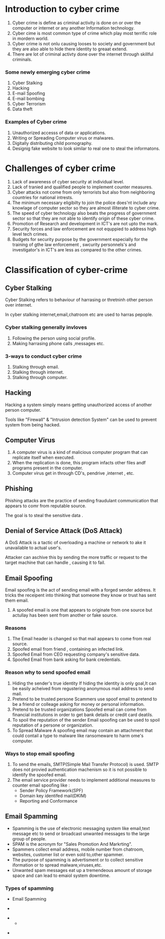 # Introduction to cyber crime
1. Cyber crime is define as criminal activity is done on or over the computer or internet or any another Information  technology.
2. Cyber cime is most common type of crime which play most terrific role in mordern world.
3. Cyber crime is not onlu causing looses to society and government but they are also able to hide there identity to greaat extend.
4. There are lot of criminal activty done over the internet through skillful criminals. 

### Some newly emerging cyber crime
1. Cyber Stalking
2. Hacking
3. E-mail Spoofing
4. E-mail bombing
5. Cyber Terrorism
6. Data theft

### Examples of Cyber crime
1. Unauthorized accesss of data or applications.
2. Writing or Spreading Computer virus or malwares.
3. Digitally distributing child pornography.
4. Designig fake website to look similar to real one to steal the informatons.

# Challenges of cyber crime
1. Lack of awareness of cyber security at individual level.
2. Lack of tranied and qualified people to implement counter measures.
3. Cyber attacks not come from only terrorists but also from neighboring countries for national intrests.
4. The minimum necessary eligibilty to join the police does'nt include any knowlage of computer sector so they are almost illiterate to cyber crime.
5. The speed of cyber technology also beats the progress of government sector so that they are not able to identify origin of these cyber crime.
6. Promotion of Research and development in ICT's are not upto the mark.
7. Security forces and law enforcement are not equppied to address high level tech crimes.
8. Budgets for security purpose by the government especially for the training of gthe law enforcement , swcurity personnels's and investigator's in ICT's are less as compared to the other crimes.

# Classification of cyber-crime

## Cyber Stalking 
Cyber Stalking refers to behaviour of harrasing or thretninh other person over internet.

In cyber stalking internet,email,chatroom etc are used to harras pepople.

### Cyber stalking generally invloves
1. Following the person using social profile.
2. Making harrasing phone calls ,messages etc.

### 3-ways to conduct cyber crime
1. Stalking through email.
2. Stalking through internet.
3. Stalking through computer.

## Hacking
Hacking a system simply means getting unauthorized access of another person computer.

Tools like "Firewall" & "Intrusion detection System" can be used to prevent system from being hacked.

## Computer Virus
1. A computer virus is a kind of malicious computer program that can replicate itself when executed.
2. When the replication is done, this program infacts other files andf programs present in the computer.
3. Computer virus get in through CD's, pendrive ,internet , etc.

## Phishing
Phishing attacks are the practice of  sending fraudulant communication that appears to comr from reputable source. 

The goal is to steal the sensitive data .

## Denial of Service Attack (DoS Attack)
A DoS Attack is a tactic of overloading a machine or network to ake it unavailable to actual user's.

Attacker can aschive this by sending the more traffic or request to the target machine that can handle , causing it to fail.

## Email Spoofing
Email spoofing is the act of sending email with a  forged sender address. It tricks the receipent into thinking that someone they know or trust has sent them email.

1. A spoofed email is one that appears to originate from one source but actullay has been sent from another or fake source.

### Reasons 
1. The Email header is changed so that mail appears to come from real source.
2. Spoofed email from friend , containing an infected link.
3. Spoofed Email from CEO requesting company's sensitive data.
4. Spoofed Email from bank asking for bank credentials.

### Reason why to send spoofed email
1. Hiding the sender's true identity
    If hiding the identity is only goal,It can be easily acheived from regustering anonymous mail address to send mail.
2. Pretend to be trusted persone
    Scammers use spoof email to pretend to be a friend or colleage asking for money or personal information.
3. Pretend to be trusted organizations
    Spoofed email can come from financial institutions in order to get bank details or credit card deatils.
4. To spoil the reputation of the sender
    Email spoofing can be used to spoil reputation of a persone or organization.
5. To Spread Malware
    A spoofing email may contain an attachment that could contail a type to malware like ransomeware to harm ome's computer.

### Ways to stop email spoofing
1. To send the emails, SMTP(Simple Mail Transfer Protocol) is used. SMTP does not provied authentication machenism so it is not possible to identify the spoofed email.
2. The email service provider needs to implement additional measures to counter email spoofing like :
    * Sender Policy Framework(SPF)
    * Domain key identifed mail(DKIM)
    * Reporting and Conformance

## Email Spamming
+ Spamming is the use of electronic messaging system like email,text message etc to send or broadcast unwanted messages to the large group of people.
+ SPAM is the acronym for "Sales Promotion And Markrting".
+ Spammers collect email address, mobile number from chatroom, websites, customer list or even sold to,other spammer.
+ The purpose of spamming is advertisment or to collect sensitive iformation or to spread malware,viruses,etc.
+ Unwanted spam messages eat up a tremendeous amount of storage space and can lead to emaiol system downtime.

### Types of spamming 
+ Email Spamming
* 
+ + 
- 
